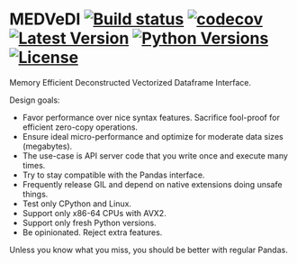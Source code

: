 # MEDVeDI [![Build status](https://github.com/athenianco/medvedi/actions/workflows/pipeline.yml/badge.svg)](https://github.com/athenianco/medvedi/actions/workflows/pipeline.yml) [![codecov](https://codecov.io/gh/athenianco/medvedi/branch/master/graph/badge.svg?token=rkTwlIlCaI)](https://codecov.io/gh/athenianco/medvedi) [![Latest Version](https://img.shields.io/pypi/v/medvedi.svg)](https://pypi.python.org/pypi/medvedi) [![Python Versions](https://img.shields.io/pypi/pyversions/medvedi.svg)](https://pypi.python.org/pypi/medvedi) [![License](https://img.shields.io/pypi/l/medvedi.svg)](https://github.com/athenianco/medvedi/blob/main/LICENSE)

Memory Efficient Deconstructed Vectorized Dataframe Interface.

Design goals:

- Favor performance over nice syntax features. Sacrifice fool-proof for efficient zero-copy operations.
- Ensure ideal micro-performance and optimize for moderate data sizes (megabytes).
- The use-case is API server code that you write once and execute many times.
- Try to stay compatible with the Pandas interface.
- Frequently release GIL and depend on native extensions doing unsafe things.
- Test only CPython and Linux.
- Support only x86-64 CPUs with AVX2.
- Support only fresh Python versions.
- Be opinionated. Reject extra features.

Unless you know what you miss, you should be better with regular Pandas.